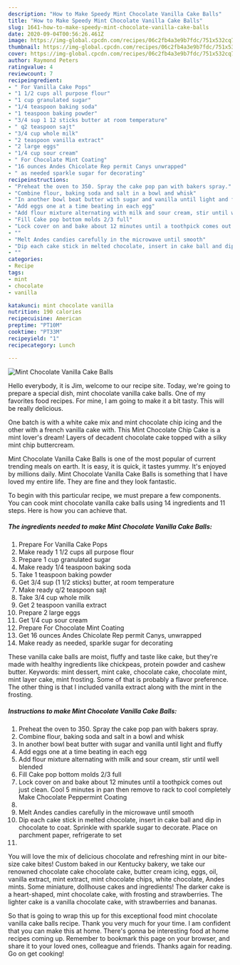 ```yaml
---
description: "How to Make Speedy Mint Chocolate Vanilla Cake Balls"
title: "How to Make Speedy Mint Chocolate Vanilla Cake Balls"
slug: 1641-how-to-make-speedy-mint-chocolate-vanilla-cake-balls
date: 2020-09-04T00:56:26.461Z
image: https://img-global.cpcdn.com/recipes/06c2fb4a3e9b7fdc/751x532cq70/mint-chocolate-vanilla-cake-balls-recipe-main-photo.jpg
thumbnail: https://img-global.cpcdn.com/recipes/06c2fb4a3e9b7fdc/751x532cq70/mint-chocolate-vanilla-cake-balls-recipe-main-photo.jpg
cover: https://img-global.cpcdn.com/recipes/06c2fb4a3e9b7fdc/751x532cq70/mint-chocolate-vanilla-cake-balls-recipe-main-photo.jpg
author: Raymond Peters
ratingvalue: 4
reviewcount: 7
recipeingredient:
- " For Vanilla Cake Pops"
- "1 1/2 cups all purpose flour"
- "1 cup granulated sugar"
- "1/4 teaspoon baking soda"
- "1 teaspoon baking powder"
- "3/4 sup 1 12 sticks butter at room temperature"
- " q2 teaspoon sajt"
- "3/4 cup whole milk"
- "2 teaspoon vanilla extract"
- "2 large eggs"
- "1/4 cup sour cream"
- " For Chocolate Mint Coating"
- "16 ounces Andes Chicolate Rep permit Canys unwrapped"
- " as needed sparkle sugar for decorating"
recipeinstructions:
- "Preheat the oven to 350. Spray the cake pop pan with bakers spray."
- "Combine flour, baking soda and salt in a bowl and whisk"
- "In another bowl beat butter with sugar and vanilla until light and fluffy"
- "Add eggs one at a time beating in each egg"
- "Add flour mixture alternating with milk and sour cream, stir until well blended"
- "Fill Cake pop bottom molds 2/3 full"
- "Lock cover on and bake about 12 minutes until a toothpick comes out just clean. Cool 5 minutes in pan then remove to rack to cool completely Make Chocolate Peppermint Coating"
- ""
- "Melt Andes candies carefully in the microwave until smooth"
- "Dip each cake stick in melted chocolate, insert in cake ball and dip in chocolate to coat. Sprinkle with sparkle sugar to decorate. Place on parchment paper, refrigerate to set"
- ""
categories:
- Recipe
tags:
- mint
- chocolate
- vanilla

katakunci: mint chocolate vanilla 
nutrition: 190 calories
recipecuisine: American
preptime: "PT10M"
cooktime: "PT33M"
recipeyield: "1"
recipecategory: Lunch

---
```



![Mint Chocolate Vanilla Cake Balls](https://img-global.cpcdn.com/recipes/06c2fb4a3e9b7fdc/751x532cq70/mint-chocolate-vanilla-cake-balls-recipe-main-photo.jpg)

Hello everybody, it is Jim, welcome to our recipe site. Today, we're going to prepare a special dish, mint chocolate vanilla cake balls. One of my favorites food recipes. For mine, I am going to make it a bit tasty. This will be really delicious.

One batch is with a white cake mix and mint chocolate chip icing and the other with a french vanilla cake with. This Mint Chocolate Chip Cake is a mint lover&#39;s dream! Layers of decadent chocolate cake topped with a silky mint chip buttercream.

Mint Chocolate Vanilla Cake Balls is one of the most popular of current trending meals on earth. It is easy, it is quick, it tastes yummy. It's enjoyed by millions daily. Mint Chocolate Vanilla Cake Balls is something that I have loved my entire life. They are fine and they look fantastic.


To begin with this particular recipe, we must prepare a few components. You can cook mint chocolate vanilla cake balls using 14 ingredients and 11 steps. Here is how you can achieve that.

<!--inarticleads1-->

##### The ingredients needed to make Mint Chocolate Vanilla Cake Balls:

1. Prepare  For Vanilla Cake Pops
1. Make ready 1 1/2 cups all purpose flour
1. Prepare 1 cup granulated sugar
1. Make ready 1/4 teaspoon baking soda
1. Take 1 teaspoon baking powder
1. Get 3/4 sup (1 1/2 sticks) butter, at room temperature
1. Make ready  q/2 teaspoon sajt
1. Take 3/4 cup whole milk
1. Get 2 teaspoon vanilla extract
1. Prepare 2 large eggs
1. Get 1/4 cup sour cream
1. Prepare  For Chocolate Mint Coating
1. Get 16 ounces Andes Chicolate Rep permit Canys, unwrapped
1. Make ready  as needed, sparkle sugar for decorating


These vanilla cake balls are moist, fluffy and taste like cake, but they&#39;re made with healthy ingredients like chickpeas, protein powder and cashew butter. Keywords: mint dessert, mint cake, chocolate cake, chocolate mint, mint layer cake, mint frosting. Some of that is probably a flavor preference. The other thing is that I included vanilla extract along with the mint in the frosting. 

<!--inarticleads2-->

##### Instructions to make Mint Chocolate Vanilla Cake Balls:

1. Preheat the oven to 350. Spray the cake pop pan with bakers spray.
1. Combine flour, baking soda and salt in a bowl and whisk
1. In another bowl beat butter with sugar and vanilla until light and fluffy
1. Add eggs one at a time beating in each egg
1. Add flour mixture alternating with milk and sour cream, stir until well blended
1. Fill Cake pop bottom molds 2/3 full
1. Lock cover on and bake about 12 minutes until a toothpick comes out just clean. Cool 5 minutes in pan then remove to rack to cool completely Make Chocolate Peppermint Coating
1. 
1. Melt Andes candies carefully in the microwave until smooth
1. Dip each cake stick in melted chocolate, insert in cake ball and dip in chocolate to coat. Sprinkle with sparkle sugar to decorate. Place on parchment paper, refrigerate to set
1. 


You will love the mix of delicious chocolate and refreshing mint in our bite-size cake bites! Custom baked in our Kentucky bakery, we take our renowned chocolate cake chocolate cake, butter cream icing, eggs, oil, vanilla extract, mint extract, mint chocolate chips, white chocolate, Andes mints. Some miniature, dollhouse cakes and ingredients! The darker cake is a heart-shaped, mint chocolate cake, with frosting and strawberries. The lighter cake is a vanilla chocolate cake, with strawberries and bananas. 

So that is going to wrap this up for this exceptional food mint chocolate vanilla cake balls recipe. Thank you very much for your time. I am confident that you can make this at home. There's gonna be interesting food at home recipes coming up. Remember to bookmark this page on your browser, and share it to your loved ones, colleague and friends. Thanks again for reading. Go on get cooking!
